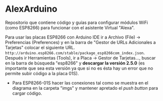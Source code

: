 # AlexArduino
Repositorio que contiene código y guías para configurar módulos WiFi (como ESP8266) para funcionar con el asistente Virtual "Alexa".

Para usar las placas ESP8266 con Arduino IDE ir a Archivo (File) -> Preferencias (Preferences) y en la barra de "Gestor de URLs Adicionales a Tarjetas" colocar el siguiente URL. `http://arduino.esp8266.com/stable/package_esp8266com_index.json`. 
Después ir Herramientas (Tools), ir a Placa -> Gestor de Tarjetas..., buscar en la barra de búsqueda "esp8266" y **descargar la versión 2.5.0** (es importante que sea esta versión ya que si no es ésta hay un error que no permite subir código a la placa 01S). 

* Para ESP8266-01S hacer las conexiones tal como se muestra en el diagrama en la carpeta "imgs" y mantener apretado el *push button* para cargar código. 
